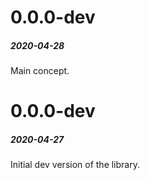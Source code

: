 # 0.0.0-dev  
##### 2020-04-28  
  
Main concept.  
  

# 0.0.0-dev  
##### 2020-04-27  
  
Initial dev version of the library.  
  
  